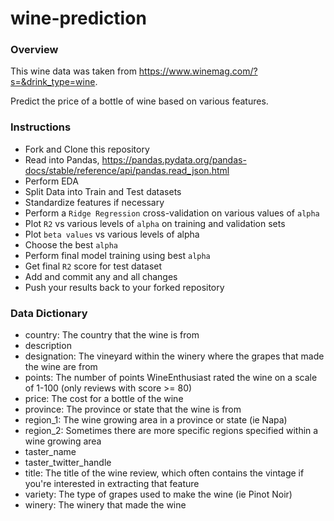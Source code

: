 # wine-prediction

### Overview

This wine data was taken from https://www.winemag.com/?s=&drink_type=wine.

Predict the price of a bottle of wine based on various features.

### Instructions

- Fork and Clone this repository
- Read into Pandas, https://pandas.pydata.org/pandas-docs/stable/reference/api/pandas.read_json.html
- Perform EDA
- Split Data into Train and Test datasets
- Standardize features if necessary
- Perform a `Ridge Regression` cross-validation on various values of `alpha`
- Plot `R2` vs various levels of `alpha` on training and validation sets
- Plot `beta values` vs various levels of alpha
- Choose the best `alpha`
- Perform final model training using best `alpha`
- Get final `R2` score for test dataset
- Add and commit any and all changes
- Push your results back to your forked repository

### Data Dictionary

- country: The country that the wine is from
- description
- designation: The vineyard within the winery where the grapes that made the wine are from
- points: The number of points WineEnthusiast rated the wine on a scale of 1-100 (only reviews with score >= 80)
- price: The cost for a bottle of the wine
- province: The province or state that the wine is from
- region_1: The wine growing area in a province or state (ie Napa)
- region_2: Sometimes there are more specific regions specified within a wine growing area
- taster_name
- taster_twitter_handle
- title: The title of the wine review, which often contains the vintage if you're interested in extracting that feature
- variety: The type of grapes used to make the wine (ie Pinot Noir)
- winery: The winery that made the wine
